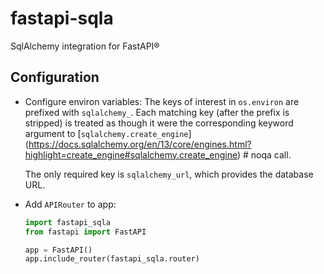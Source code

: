 # fastapi-sqla

SqlAlchemy integration for FastAPI®


## Configuration

* Configure environ variables:
  The keys of interest in `os.environ` are prefixed with `sqlalchemy_`.
  Each matching key (after the prefix is stripped) is treated as though it were the
  corresponding keyword argument to [`sqlalchemy.create_engine`]
  (https://docs.sqlalchemy.org/en/13/core/engines.html?highlight=create_engine#sqlalchemy.create_engine)  # noqa
  call.

  The only required key is `sqlalchemy_url`, which provides the database URL.

* Add `APIRouter` to app:
  ```python
  import fastapi_sqla
  from fastapi import FastAPI

  app = FastAPI()
  app.include_router(fastapi_sqla.router)
  ```
